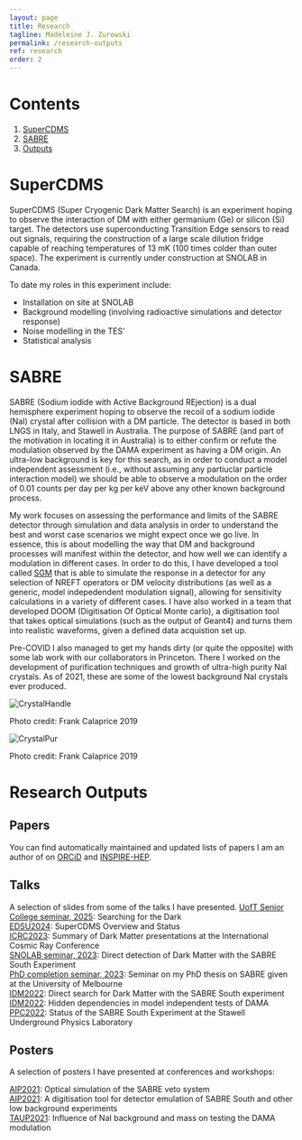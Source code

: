 ```yaml
---
layout: page
title: Research
tagline: Madeleine J. Zurowski
permalink: /research-outputs
ref: research
order: 2
---
```

# Contents
1. [SuperCDMS](#scdms)
2. [SABRE](#sabre)
3. [Outputs](#outputs)

# SuperCDMS<a name="scdms"></a>
SuperCDMS (Super Cryogenic Dark Matter Search) is an experiment hoping to observe the interaction of DM with either germanium (Ge) or silicon (Si) target. The detectors use superconducting Transition Edge sensors to read out signals, requiring the construction of a large scale dilution fridge capable of reaching temperatures of 13 mK (100 times colder than outer space). The experiment is currently under construction at SNOLAB in Canada.

To date my roles in this experiment include:
* Installation on site at SNOLAB
* Background modelling (involving radioactive simulations and detector response)
* Noise modelling in the TES'
* Statistical analysis

# SABRE<a name="sabre"></a>
SABRE (Sodium iodide with Active Background REjection) is a dual hemisphere experiment hoping to observe the recoil of a sodium iodide (NaI) crystal after collision with a DM particle. The detector is based in both LNGS in Italy, and Stawell in Australia. The purpose of SABRE (and part of the motivation in locating it in Australia) is to either confirm or refute the modulation observed by the DAMA experiment as having a DM origin. An ultra-low background is key for this search, as in order to conduct a model independent assessment (i.e., without assuming any partiuclar particle interaction model) we should be able to observe a modulation on the order of 0.01 counts per day per kg per keV above any other known background process.

My work focuses on assessing the performance and limits of the SABRE detector through simulation and data analysis in order to understand the best and worst case scenarios we might expect once we go live. In essence, this is about modelling the way that DM and background processes will manifest within the detector, and how well we can identify a modulation in different cases. In order to do this, I have developed a tool called [SGM](https://github.com/mjzurowski/sgm) that is able to simulate the response in a detector for any selection of NREFT operators or DM velocity distributions (as well as a generic, model indepedendent modulation signal), allowing for sensitivity calculations in a variety of different cases. I have also worked in a team that developed DOOM (Digitisation Of Optical Monte carlo), a digitisation tool that takes optical simulations (such as the output of Geant4) and turns them into realistic waveforms, given a defined data acquistion set up.

Pre-COVID I also managed to get my hands dirty (or quite the opposite) with some lab work with our collaborators in Princeton. There I worked on the development of purification techniques and growth of ultra-high purity NaI crystals. As of 2021, these are some of the lowest background NaI crystals ever produced.

![CrystalHandle](https://mjzurowski.github.io/images/crys_handle.jpeg)

Photo credit: Frank Calaprice 2019

![CrystalPur](https://mjzurowski.github.io/images/crys_pure.jpeg)

Photo credit: Frank Calaprice 2019

# Research Outputs<a name="outputs"></a>
## Papers
You can find automatically maintained and updated lists of papers I am an author of on [ORCiD](https://orcid.org/0000-0003-2839-2838) and [INSPIRE-HEP](https://inspirehep.net/authors/1731192?ui-citation-summary=true).

## Talks
A selection of slides from some of the talks I have presented.
[UofT Senior College seminar, 2025](https://mjzurowski.github.io/files/ZurowskiSeniorCollege2025.pdf): Searching for the Dark\
[EDSU2024](https://mjzurowski.github.io/files/EDSU_2024.pdf): SuperCDMS Overview and Status\
[ICRC2023](https://mjzurowski.github.io/files/zurowski-icrc2023.pdf): Summary of Dark Matter presentations at the International Cosmic Ray Conference\
[SNOLAB seminar, 2023](https://mjzurowski.github.io/files/zurowski_snolabseminar2023.pdf): Direct detection of Dark Matter with the SABRE South Experiment\
[PhD completion seminar, 2023](https://mjzurowski.github.io/files/completion2023.pdf): Seminar on my PhD thesis on SABRE given at the University of Melbourne\
[IDM2022](https://mjzurowski.github.io/files/idm-sabre22.pdf): Direct search for Dark Matter with the SABRE South experiment\
[IDM2022](https://mjzurowski.github.io/files/idm22-zurowski.pdf): Hidden dependencies in model independent tests of DAMA\
[PPC2022](https://mjzurowski.github.io/files/ppc22-zurowski.pdf): Status of the SABRE South Experiment at the Stawell Underground Physics Laboratory


## Posters
A selection of posters I have presented at conferences and workshops:

[AIP2021](https://mjzurowski.github.io/files/aip2021-opticalveto.pdf): Optical simulation of the SABRE veto system\
[AIP2021](https://mjzurowski.github.io/files/aip2021-Digitisation.pdf): A digitisation tool for detector emulation of SABRE South and other low background experiments\
[TAUP2021](https://mjzurowski.github.io/files/taup_poster_zurowski.pdf): Influence of NaI background and mass on testing the DAMA modulation
